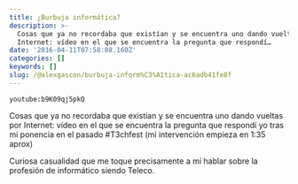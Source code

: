 ```yaml
---
title: ¿Burbuja informática?
description: >-
  Cosas que ya no recordaba que existían y se encuentra uno dando vueltas por
  Internet: vídeo en el que se encuentra la pregunta que respondí…
date: '2016-04-11T07:58:08.160Z'
categories: []
keywords: []
slug: /@alexgascon/burbuja-inform%C3%A1tica-ac6adb41fe8f
---
```


`youtube:b9K09qj5pkQ`

Cosas que ya no recordaba que existían y se encuentra uno dando vueltas por Internet: vídeo en el que se encuentra la pregunta que respondí yo tras mi ponencia en el pasado #T3chfest (mi intervención empieza en 1:35 aprox)

Curiosa casualidad que me toque precisamente a mí hablar sobre la profesión de informático siendo Teleco.